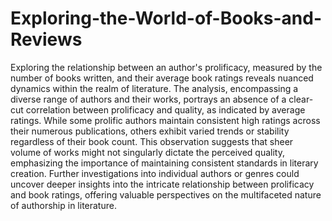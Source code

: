 # Exploring-the-World-of-Books-and-Reviews


Exploring the relationship between an author's prolificacy, measured by the number of books written, and their average book ratings reveals nuanced dynamics within the realm of literature. The analysis, encompassing a diverse range of authors and their works, portrays an absence of a clear-cut correlation between prolificacy and quality, as indicated by average ratings. While some prolific authors maintain consistent high ratings across their numerous publications, others exhibit varied trends or stability regardless of their book count. This observation suggests that sheer volume of works might not singularly dictate the perceived quality, emphasizing the importance of maintaining consistent standards in literary creation. Further investigations into individual authors or genres could uncover deeper insights into the intricate relationship between prolificacy and book ratings, offering valuable perspectives on the multifaceted nature of authorship in literature.
